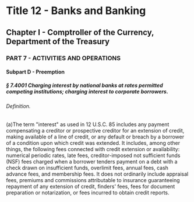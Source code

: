 
# Title 12 - Banks and Banking
## Chapter I - Comptroller of the Currency, Department of the Treasury
### PART 7 - ACTIVITIES AND OPERATIONS
#### Subpart D - Preemption
##### § 7.4001 Charging interest by national banks at rates permitted competing institutions; charging interest to corporate borrowers.
###### Definition.

(a)The term "interest" as used in 12 U.S.C. 85 includes any payment compensating a creditor or prospective creditor for an extension of credit, making available of a line of credit, or any default or breach by a borrower of a condition upon which credit was extended. It includes, among other things, the following fees connected with credit extension or availability: numerical periodic rates, late fees, creditor-imposed not sufficient funds (NSF) fees charged when a borrower tenders payment on a debt with a check drawn on insufficient funds, overlimit fees, annual fees, cash advance fees, and membership fees. It does not ordinarily include appraisal fees, premiums and commissions attributable to insurance guaranteeing repayment of any extension of credit, finders' fees, fees for document preparation or notarization, or fees incurred to obtain credit reports.
